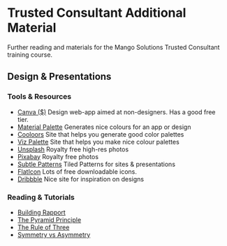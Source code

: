 # Trusted Consultant Additional Material

Further reading and materials for the Mango Solutions Trusted Consultant training course.

## Design & Presentations

### Tools & Resources
* [Canva ($)](https://www.canva.com/) Design web-app aimed at non-designers. Has a good free tier.
* [Material Palette](https://www.materialpalette.com/) Generates nice colours for an app or design
* [Cooloors](https://coolors.co/c5ebc3-b7c8b5-a790a5-875c74-54414e) Site that helps you generate good color palettes
* [Viz Palette](http://projects.susielu.com/viz-palette) Site that helps you make nice colour palettes
* [Unsplash](https://unsplash.com/) Royalty free high-res photos
* [Pixabay](https://pixabay.com/en/) Royalty free photos
* [Subtle Patterns](https://www.toptal.com/designers/subtlepatterns/) Tiled Patterns for sites & presentations
* [FlatIcon](https://www.flaticon.com/search?word=box) Lots of free downloadable icons.
* [Dribbble](https://dribbble.com/) Nice site for inspiration on designs

### Reading & Tutorials

* [Building Rapport](https://www.mindtools.com/pages/article/building-rapport.htm)
* [The Pyramid Principle](https://medium.com/lessons-from-mckinsey/the-pyramid-principle-f0885dd3c5c7)
* [The Rule of Three](https://medium.com/lessons-from-mckinsey/the-rule-of-3-c1cd82dbc96e)
* [Symmetry vs Asymmetry](https://www.interaction-design.org/literature/article/symmetry-vs-asymmetry-recalling-basic-design-principles)

